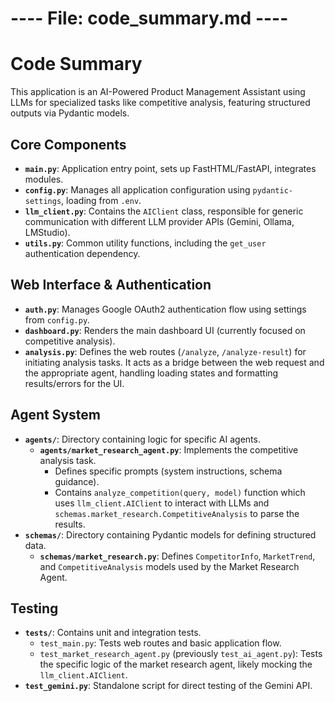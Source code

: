 # ---- File: code_summary.md ----

<!-- AI USE: This file provides a concise overview of the codebase structure. Keep it brief, focusing only on main components and their core functions. -->

# Code Summary

This application is an AI-Powered Product Management Assistant using LLMs for specialized tasks like competitive analysis, featuring structured outputs via Pydantic models.

## Core Components

-   **`main.py`**: Application entry point, sets up FastHTML/FastAPI, integrates modules.
-   **`config.py`**: Manages all application configuration using `pydantic-settings`, loading from `.env`.
-   **`llm_client.py`**: Contains the `AIClient` class, responsible for generic communication with different LLM provider APIs (Gemini, Ollama, LMStudio).
-   **`utils.py`**: Common utility functions, including the `get_user` authentication dependency.

## Web Interface & Authentication

-   **`auth.py`**: Manages Google OAuth2 authentication flow using settings from `config.py`.
-   **`dashboard.py`**: Renders the main dashboard UI (currently focused on competitive analysis).
-   **`analysis.py`**: Defines the web routes (`/analyze`, `/analyze-result`) for initiating analysis tasks. It acts as a bridge between the web request and the appropriate agent, handling loading states and formatting results/errors for the UI.

## Agent System

-   **`agents/`**: Directory containing logic for specific AI agents.
    -   **`agents/market_research_agent.py`**: Implements the competitive analysis task.
        -   Defines specific prompts (system instructions, schema guidance).
        *   Contains `analyze_competition(query, model)` function which uses `llm_client.AIClient` to interact with LLMs and `schemas.market_research.CompetitiveAnalysis` to parse the results.
-   **`schemas/`**: Directory containing Pydantic models for defining structured data.
    -   **`schemas/market_research.py`**: Defines `CompetitorInfo`, `MarketTrend`, and `CompetitiveAnalysis` models used by the Market Research Agent.

## Testing

-   **`tests/`**: Contains unit and integration tests.
    -   `test_main.py`: Tests web routes and basic application flow.
    -   `test_market_research_agent.py` (previously `test_ai_agent.py`): Tests the specific logic of the market research agent, likely mocking the `llm_client.AIClient`.
-   **`test_gemini.py`**: Standalone script for direct testing of the Gemini API.
